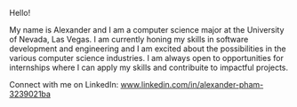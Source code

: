 Hello!

My name is Alexander and I am a computer science major at the University of Nevada, Las Vegas. 
I am currently honing my skills in software development and engineering and I am excited about the possibilities in the various computer science industries. 
I am always open to opportunities for internships where I can apply my skills and contribuite to impactful projects. 

Connect with me on LinkedIn: 
www.linkedin.com/in/alexander-pham-3239021ba
